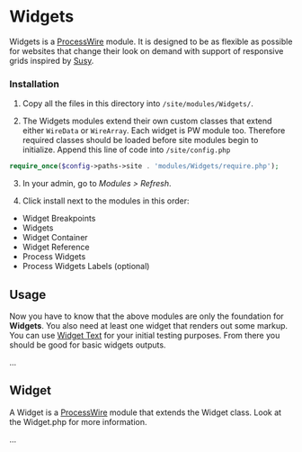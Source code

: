 Widgets
=======

Widgets is a [ProcessWire][pw] module. It is designed to be as flexible as 
possible for websites that change their look on demand with support of responsive 
grids inspired by [Susy][susy].

### Installation
1. Copy all the files in this directory into `/site/modules/Widgets/`.

2. The Widgets modules extend their own custom classes that extend either `WireData`
or `WireArray`. Each widget is PW module too. Therefore required classes should be
loaded before site modules begin to initialize. Append this line of code into `/site/config.php`
```php
require_once($config->paths->site . 'modules/Widgets/require.php');
```

3. In your admin, go to _Modules > Refresh_.

4. Click install next to the modules in this order:
  - Widget Breakpoints
  - Widgets
  - Widget Container
  - Widget Reference
  - Process Widgets
  - Process Widgets Labels (optional)

## Usage
Now you have to know that the above modules are only the foundation for __Widgets__.
You also need at least one widget that renders out some markup. You can use [Widget Text][widget-text]
for your initial testing purposes. From there you should be good for basic widgets outputs.

...

## Widget
A Widget is a [ProcessWire][pw] module that extends the Widget class. Look at the
Widget.php for more information.

...

[pw]: http://processwire.com
[susy]: http://susy.oddbird.net/
[widget-text]: https://github.com/dadish/WidgetText